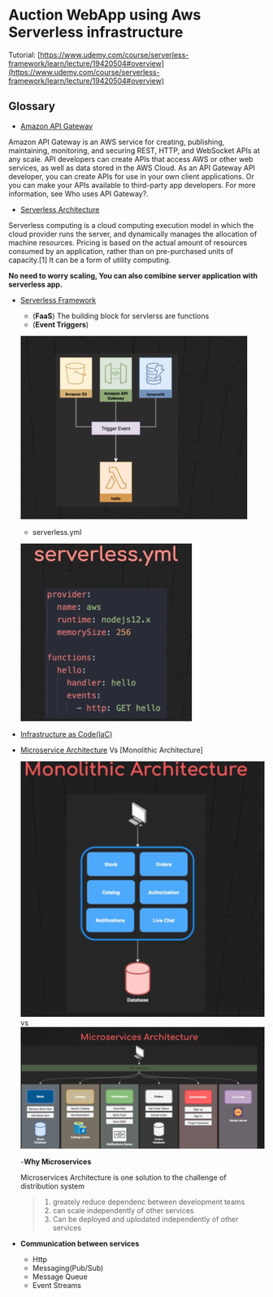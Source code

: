 # Auction WebApp using Aws Serverless infrastructure

Tutorial: [https://www.udemy.com/course/serverless-framework/learn/lecture/19420504#overview](https://www.udemy.com/course/serverless-framework/learn/lecture/19420504#overview)

## Glossary

- [Amazon API Gateway](https://docs.aws.amazon.com/apigateway/latest/developerguide/welcome.html)

Amazon API Gateway is an AWS service for creating, publishing, maintaining, monitoring, and securing REST, HTTP, and WebSocket APIs at any scale. API developers can create APIs that access AWS or other web services, as well as data stored in the AWS Cloud. As an API Gateway API developer, you can create APIs for use in your own client applications. Or you can make your APIs available to third-party app developers. For more information, see Who uses API Gateway?.

- [Serverless Architecture](https://en.wikipedia.org/wiki/Serverless_computing)

Serverless computing is a cloud computing execution model in which the cloud provider runs the server, and dynamically manages the allocation of machine resources. Pricing is based on the actual amount of resources consumed by an application, rather than on pre-purchased units of capacity.[1] It can be a form of utility computing.

**No need to worry scaling, You can also comibine server application with serverless app.**

- [Serverless Framework](https://www.serverless.com/)

  - (**FaaS**) The building block for servlerss are functions
  - (**Event Triggers**)

  ![event-triggers.png](./imgs/02.event-triggers.png)

  - serverless.yml

  ![yml file](./imgs/03.serverless.png)

- [Infrastructure as Code(IaC)](https://www.serverless.com/)

- [Microservice Architecture]() Vs [Monolithic Architecture]

  ![monolitthic](./imgs/04.monolithic-achitecture.png)
  vs
  ![05.microservice-architecture.png](./imgs/05.microservice-architecture.png)

  -**Why Microservices**

    Microservices Architecture is one solution to the challenge of distribution system
    
    > 1.  greately reduce dependenc between development teams
    > 2.  can scale independently of other services
    > 3.  Can be deployed and uplodated independently of other services

- **Communication between services**
  - Http
  - Messaging(Pub/Sub)
  - Message Queue
  - Event Streams

